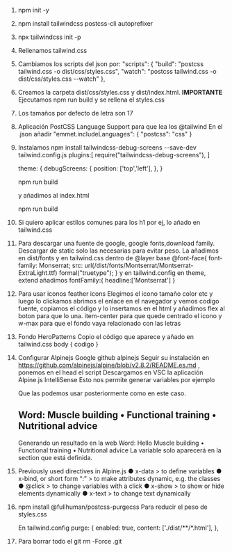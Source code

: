 1. npm init -y
2. npm install tailwindcss postcss-cli autoprefixer
3. npx tailwindcss init -p
4. Rellenamos tailwind.css
5. Cambiamos los scripts del json por:
          "scripts": {
    "build": "postcss tailwind.css -o dist/css/styles.css",
    "watch": "postcss tailwind.css -o dist/css/styles.css --watch"
  },
6. Creamos la carpeta dist/css/styles.css y dist/index.html.
    **IMPORTANTE** Ejecutamos npm run build y se rellena el styles.css
7. Los tamaños por defecto de letra son 17
8. Aplicación PostCSS Language Support para que lea los @tailwind
      En el .json añadir 
          "emmet.includeLanguages": {
          "postcss": "css"
          }
9. Instalamos npm install tailwindcss-debug-screens --save-dev
      tailwind.config.js
      plugins:[
        require("tailwindcss-debug-screens"),
      ]

      theme: {
        debugScreens: {
          position: ['top','left'],
        },
      }

      npm run build

      y añadimos al index.html <body class="bg-blue-300 debug-screens">

      npm run build
10. Si quiero aplicar estilos comunes para los h1 por ej, lo añado en tailwind.css
11. Para descargar una fuente de google, google fonts,download family.
Descargar de static solo las necesarias para evitar peso.
La añadimos en dist/fonts
y en tailwind.css
dentro de @layer base
@font-face{
  font-family: Monserrat;
  src: url(/dist/fonts/Montserrat/Montserrat-ExtraLight.ttf) formal("truetype");
}
y en tailwind.config
en theme, extend añadimos
fontFamily:{
  headline:['Montserrat']
}
12. Para usar iconos feather icons
    Elegimos el icono tamaño color etc y luego lo clickamos abrimos el enlace en el
    navegador y vemos codigo fuente, copiamos el código y lo insertamos en el html y añadimos flex al boton para que lo una.
    item-center para que quede centrado el icono
    y w-max para que el fondo vaya relacionado con las letras
13. Fondo HeroPatterns
    Copio el código que aparece y añado en tailwind.css
    body { codigo }
14. Configurar Alpinejs
    Google github alpinejs
    Seguir su instalación en https://github.com/alpinejs/alpine/blob/v2.8.2/README.es.md , ponemos en el head el script
    Descargamos en VSC la aplicación Alpine.js IntelliSense
    Esto nos permite generar variables por ejemplo
    <section x-data="{ word: 'Hello' }" id="header">
    Que las podemos usar posteriormente como en este caso.
    <h2 class="mt-2">Word: <span x-text="word"></span>  Muscle building • Functional training •
                        Nutritional advice</h2>
    Generando un resultado en la web
    Word: Hello Muscle building • Functional training • Nutritional advice
    La variable solo aparecerá en la section que está definida.

    <!-- Definimos la variable dark en el x data -->
    <!-- En el x-bind le decimos que si dark es true lo igualamos a dark si no a nada -->
    <html x-data="{ dark: false }" x-bind:class="dark ? 'dark' : '' " lang="es">

  15. Previously used directives in Alpine.js
        ● x-data > to define variables
        ● x-bind, or short form “:” > to make attributes dynamic, e.g. the classes
        ● @click > to change variables with a click
        ● x-show > to show or hide elements dynamically
        ● x-text > to change text dynamically
        
16. npm install @fullhuman/postcss-purgecss
    Para reducir el peso de styles.css

    En tailwind.config 
    purge: {
      enabled: true,
      content: ['./dist/**/*.html'],
    },

17. Para borrar todo el git
      rm -Force .git


